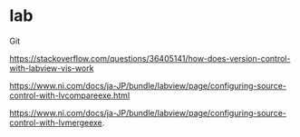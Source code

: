 # lab

Git

https://stackoverflow.com/questions/36405141/how-does-version-control-with-labview-vis-work

https://www.ni.com/docs/ja-JP/bundle/labview/page/configuring-source-control-with-lvcompareexe.html

https://www.ni.com/docs/ja-JP/bundle/labview/page/configuring-source-control-with-lvmergeexe.
